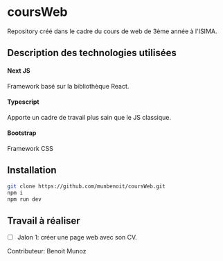 # coursWeb

Repository créé dans le cadre du cours de web de 3ème année à l'ISIMA.

## Description des technologies utilisées

#### Next JS

Framework basé sur la bibliothèque React.

#### Typescript

Apporte un cadre de travail plus sain que le JS classique.

#### Bootstrap

Framework CSS

## Installation

```bash
git clone https://github.com/munbenoit/coursWeb.git
npm i
npm run dev
```

## Travail à réaliser

- [ ] Jalon 1: créer une page web avec son CV.

Contributeur: Benoit Munoz
